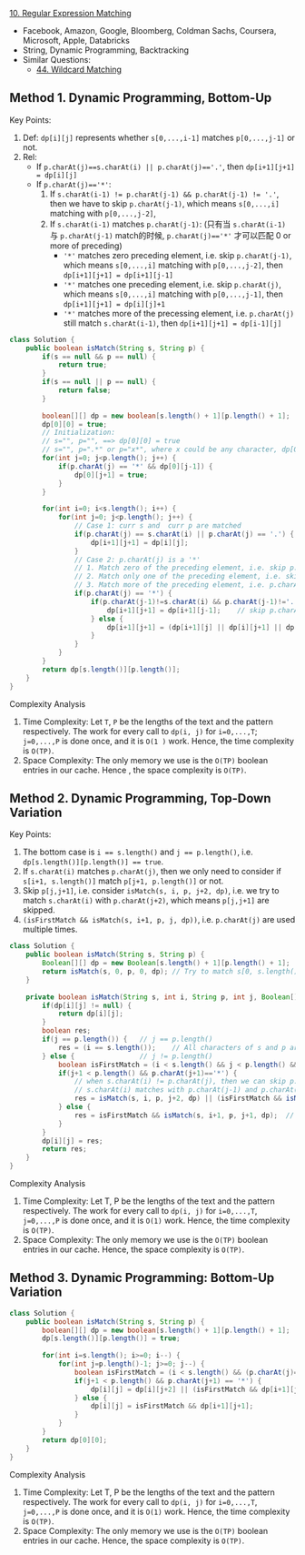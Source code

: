 [10. Regular Expression Matching](https://leetcode.com/problems/regular-expression-matching/)

* Facebook, Amazon, Google, Bloomberg, Coldman Sachs, Coursera, Microsoft, Apple, Databricks
* String, Dynamic Programming, Backtracking
* Similar Questions:
    * [44. Wildcard Matching](https://leetcode.com/problems/wildcard-matching/)


## Method 1. Dynamic Programming, Bottom-Up
Key Points:
1. Def: `dp[i][j]` represents whether `s[0,...,i-1]` matches `p[0,...,j-1]` or not.
2. Rel: 
    * If `p.charAt(j)==s.charAt(i) || p.charAt(j)=='.'`, then `dp[i+1][j+1] = dp[i][j]`
    * If `p.charAt(j)=='*'`:
        1. If `s.charAt(i-1) != p.charAt(j-1) && p.charAt(j-1) != '.'`, then we have to skip `p.charAt(j-1)`, which means `s[0,...,i]` matching with `p[0,...,j-2]`,
        2. If `s.charAt(i-1)` matches `p.charAt(j-1)`: (只有当 `s.charAt(i-1)` 与 `p.charAt(j-1)` match的时候, `p.charAt(j)=='*'` 才可以匹配 0 or more of preceding)
            * `'*'` matches zero preceding element, i.e. skip `p.charAt(j-1)`, which means `s[0,...,i]` matching with `p[0,...,j-2]`, 
            then `dp[i+1][j+1] = dp[i+1][j-1]`
            * `'*'` matches one preceding element, i.e. skip `p.charAt(j)`, which means `s[0,...,i]` matching with `p[0,...,j-1]`, then `dp[i+1][j+1] = dp[i][j]+1`
            * `'*'` matches more of the precessing element, i.e. `p.charAt(j)` still match `s.charAt(i-1)`, then `dp[i+1][j+1] = dp[i-1][j]`

```java
class Solution {
    public boolean isMatch(String s, String p) {
        if(s == null && p == null) {
            return true;
        }
        if(s == null || p == null) {
            return false;
        }
        
        boolean[][] dp = new boolean[s.length() + 1][p.length() + 1];
        dp[0][0] = true;
        // Initialization:
        // s="", p="", ==> dp[0][0] = true
        // s="", p=".*" or p="x*", where x could be any character, dp[0][j+1]=dp[i][j-1]
        for(int j=0; j<p.length(); j++) {
            if(p.charAt(j) == '*' && dp[0][j-1]) {
                dp[0][j+1] = true;
            }
        }
        
        for(int i=0; i<s.length(); i++) {
            for(int j=0; j<p.length(); j++) {
                // Case 1: curr s and  curr p are matched
                if(p.charAt(j) == s.charAt(i) || p.charAt(j) == '.') {
                    dp[i+1][j+1] = dp[i][j];
                }
                // Case 2: p.charAt(j) is a '*'
                // 1. Match zero of the preceding element, i.e. skip p.charAt(j-1) ==> dp[i+1][j+1] = dp[i+1][j-1];    // skip p.charAt(j-1)
                // 2. Match only one of the preceding element, i.e. skip '*' itself ==> dp[i+1][j+1] = dp[i+1][j]
                // 3. Match more of the preceding element, i.e. p.charAt(j-1) can match with s.charAt(i) ==> dp[i+1][j+1] = dp[i+1][j]
                if(p.charAt(j) == '*') {
                    if(p.charAt(j-1)!=s.charAt(i) && p.charAt(j-1)!='.') {
                        dp[i+1][j+1] = dp[i+1][j-1];    // skip p.charAt(j-1)
                    } else {
                        dp[i+1][j+1] = (dp[i+1][j] || dp[i][j+1] || dp[i+1][j-1]);
                    }
                }
            }
        }
        return dp[s.length()][p.length()];
    }
}
```

Complexity Analysis
1. Time Complexity: Let `T`, `P` be the lengths of the text and the pattern respectively. The
 work for every call to `dp(i, j)` for `i=0,...,T`; `j=0,...,P` is done once, and it is `O(1 )` work. 
 Hence, the time complexity is `O(TP)`.  
2. Space Complexity: The only memory we use is the `O(TP)` boolean entries in our cache. Hence
, the space complexity is `O(TP)`. 



## Method 2. Dynamic Programming, Top-Down Variation
Key Points:
1. The bottom case is `i == s.length()` and `j == p.length()`, i.e. `dp[s.length()][p.length()] == true`.
2. If `s.charAt(i)` matches `p.charAt(j)`, then we only need to consider if `s[i+1, s.length()]` match `p[j+1, p.length()]` or not.
3. Skip `p[j,j+1]`, i.e. consider `isMatch(s, i, p, j+2, dp)`, i.e. we try to match `s.charAt(i)` with `p.charAt(j+2)`, which means `p[j,j+1]` are skipped.
4. `(isFirstMatch && isMatch(s, i+1, p, j, dp))`, i.e. `p.charAt(j)` are used multiple times.


```java
class Solution {
    public boolean isMatch(String s, String p) {
        Boolean[][] dp = new Boolean[s.length() + 1][p.length() + 1];
        return isMatch(s, 0, p, 0, dp); // Try to match s[0, s.length()] with p[0, p.length()]
    }
    
    private boolean isMatch(String s, int i, String p, int j, Boolean[][] dp) {
        if(dp[i][j] != null) {
            return dp[i][j];
        }
        boolean res;
        if(j == p.length()) {   // j == p.length()
            res = (i == s.length());    // All characters of s and p are matched
        } else {                // j != p.length()
            boolean isFirstMatch = (i < s.length() && j < p.length() && (p.charAt(j) == s.charAt(i) || p.charAt(j) == '.'));
            if(j+1 < p.length() && p.charAt(j+1)=='*') {
                // when s.charAt(i) != p.charAt(j), then we can skip p.charAt(j) because p.charAt(j+1), isMatch(s, i, p, j+2, dp)
                // s.charAt(i) matches with p.charAt(j-1) and p.charAt(j-1) can be repeated multi times 
                res = isMatch(s, i, p, j+2, dp) || (isFirstMatch && isMatch(s, i+1, p, j, dp));
            } else {
                res = isFirstMatch && isMatch(s, i+1, p, j+1, dp);  // Proceed i and j at the same time
            }
        }
        dp[i][j] = res;
        return res;
    }
}
```
Complexity Analysis
1. Time Complexity: Let T, P be the lengths of the text and the pattern respectively. The work for every call to `dp(i, j)` 
for `i=0,...,T`, `j=0,...,P` is done once, and it is `O(1)` work. Hence, the time complexity is `O(TP)`.
2. Space Complexity: The only memory we use is the `O(TP)` boolean entries in our cache. Hence, the space complexity is `O(TP)`.


## Method 3. Dynamic Programming: Bottom-Up Variation
```java
class Solution {
    public boolean isMatch(String s, String p) {
        boolean[][] dp = new boolean[s.length() + 1][p.length() + 1];
        dp[s.length()][p.length()] = true;
        
        for(int i=s.length(); i>=0; i--) {
            for(int j=p.length()-1; j>=0; j--) {
                boolean isFirstMatch = (i < s.length() && (p.charAt(j)==s.charAt(i) || p.charAt(j)=='.'));
                if(j+1 < p.length() && p.charAt(j+1) == '*') {
                    dp[i][j] = dp[i][j+2] || (isFirstMatch && dp[i+1][j]);  // skip or match one more
                } else {
                    dp[i][j] = isFirstMatch && dp[i+1][j+1];
                }
            }
        }
        return dp[0][0];
    }
}
```
Complexity Analysis
1. Time Complexity: Let T, P be the lengths of the text and the pattern respectively. The work for every call to `dp(i, j)` 
for `i=0,...,T`, `j=0,...,P` is done once, and it is `O(1)` work. Hence, the time complexity is `O(TP)`.
2. Space Complexity: The only memory we use is the `O(TP)` boolean entries in our cache. Hence, the space complexity is `O(TP)`.

